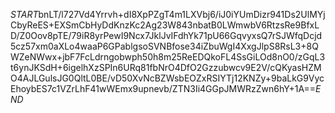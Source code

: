 $START$bnLT/l727Vd4Yrrvh+dI8XpPZgT4m1LXVbj6/iJ0iYUmDizr941Ds2UlMYjCbyReES+EXSmCbHyDdKnzKc2Ag23W843nbatB0LWmwbV6RtzsRe9BfxLD/Z0Oov8pTE/79iR8yrPewI9Ncx7JklJvIFdhYk71pU66GqvyxsQ7rSJWfqDcjd5cz57xm0aXLo4waaP6GPablgsoSVNBfose34iZbuWgI4XxgJlpS8RsL3+8QWZeNWwx+jbF7FcLdrngobwph50h8m25ReEDQkoFL4SsGiLOd8nO0/zGqL3t6ynJKSdH+6igelhXzSPIn6URq81fbNrO4DfO2Gzzubwcv9E2V/cQKyasHZMO4AJLGulsJG0QltL0BE/vD50XvNcBZWsbEOZxRSIYTj12KNZy+9baLkG9VycEhoybES7c1VZrLhF41wWEmx9upnevb/ZTN3Ii4GGpJMWRzZwn6hY+1A==$END$